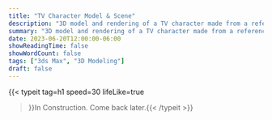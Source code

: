 ```yaml
---
title: "TV Character Model & Scene"
description: "3D model and rendering of a TV character made from a reference image in 3ds Max."
summary: "3D model and rendering of a TV character made from a reference image in 3ds Max."
date: 2023-06-20T12:00:00-06:00
showReadingTime: false
showWordCount: false
tags: ["3ds Max", "3D Modeling"]
draft: false
---
```


{{< typeit
    tag=h1
    speed=30
    lifeLike=true
 >}}In Construction. Come back later.{{< /typeit >}}